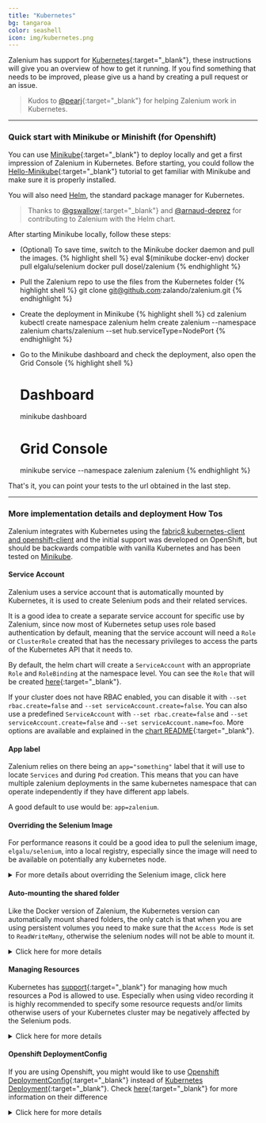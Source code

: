 ```yaml
---
title: "Kubernetes" 
bg: tangaroa
color: seashell
icon: img/kubernetes.png
---
```


Zalenium has support for [Kubernetes](https://kubernetes.io/){:target="_blank"}, these instructions will 
give you an overview of how to get it running. If you find something that needs to be improved, please give us a hand by 
creating a pull request or an issue.

> Kudos to [@pearj](https://github.com/pearj){:target="_blank"} for helping Zalenium work in Kubernetes.

***

### Quick start with Minikube or Minishift (for Openshift)

You can use [Minikube](https://kubernetes.io/docs/getting-started-guides/minikube/){:target="_blank"} 
to deploy locally and get a first impression of Zalenium in Kubernetes. Before starting, you could follow the
[Hello-Minikube](https://kubernetes.io/docs/tutorials/stateless-application/hello-minikube/){:target="_blank"}
tutorial to get familiar with Minikube and make sure it is properly installed.

You will also need [Helm](https://helm.sh/), the standard package manager for Kubernetes.

> Thanks to [@gswallow](https://github.com/gswallow){:target="_blank"} and [@arnaud-deprez](https://github.com/arnaud-deprez) for contributing to Zalenium with the Helm chart.

After starting Minikube locally, follow these steps:
* (Optional) To save time, switch to the Minikube docker daemon and pull the images.
{% highlight shell %}
    eval $(minikube docker-env)
    docker pull elgalu/selenium
    docker pull dosel/zalenium
{% endhighlight %}

* Pull the Zalenium repo to use the files from the Kubernetes folder
{% highlight shell %}
    git clone git@github.com:zalando/zalenium.git
{% endhighlight %}

* Create the deployment in Minikube
{% highlight shell %}
    cd zalenium
    kubectl create namespace zalenium
    helm create zalenium --namespace zalenium charts/zalenium --set hub.serviceType=NodePort
{% endhighlight %}

* Go to the Minikube dashboard and check the deployment, also open the Grid Console
{% highlight shell %}
    # Dashboard
    minikube dashboard
    # Grid Console
    minikube service --namespace zalenium zalenium
{% endhighlight %}

That's it, you can point your tests to the url obtained in the last step.

***

### More implementation details and deployment How Tos

Zalenium integrates with Kubernetes using the
[fabric8 kubernetes-client and openshift-client](https://github.com/fabric8io/kubernetes-client/)
and the initial support was developed on OpenShift, but should be backwards compatible with vanilla Kubernetes and
has been tested on [Minikube](https://github.com/kubernetes/minikube).

#### Service Account

Zalenium uses a service account that is automatically mounted by Kubernetes, it is used to create Selenium pods and 
their related services.

It is a good idea to create a separate service account for specific use by Zalenium, since now most of Kubernetes setup 
uses role based authentication by default, meaning that the service account will need a 
`Role` or `ClusterRole` created that has the necessary privileges to access the parts of 
the Kubernetes API that it needs to.

By default, the helm chart will create a `ServiceAccount` with an appropriate `Role` and `RoleBinding` at the namespace level.
You can see the `Role` that will be created [here](https://github.com/zalando/zalenium/tree/master/charts/zalenium/templates/role.yaml){:target="_blank"}.

If your cluster does not have RBAC enabled, you can disable it with `--set rbac.create=false` and `--set serviceAccount.create=false`.
You can also use a predefined `ServiceAccount` with `--set rbac.create=false` and `--set serviceAccount.create=false` and `--set serviceAccount.name=foo`.
More options are available and explained in the [chart README](https://github.com/zalando/zalenium/tree/master/charts/zalenium/README.md){:target="_blank"}.

#### App label

Zalenium relies on there being an `app="something"` label that it will use to locate `Services` and during `Pod` creation.
This means that you can have multiple zalenium deployments in the same kubernetes namespace that can operate independently
if they have different app labels.

A good default to use would be: `app=zalenium`.

#### Overriding the Selenium Image

For performance reasons it could be a good idea to pull the selenium image, `elgalu/selenium`, into a local registry,
especially since the image will need to be available on potentially any kubernetes node.

<details>
    <summary>For more details about overriding the Selenium image, click here</summary>

    <div class="container m-2 p-2">
        For example, in OpenShift there is a built in registry that can automatically pull the an image from an external registry
        (such as docker hub) 
        <a target="_blank" href="https://docs.openshift.com/container-platform/3.5/dev_guide/managing_images.html#importing-tag-and-image-metadata">on a schedule</a>.
        <br>
        <br>    
        This command will automatically import <code>elgalu/selenium</code> into the OpenShift 
        registry at <code>delivery/selenium:latest</code> updating it on a schedule.
    
{% highlight shell %}
    oc tag docker.io/elgalu/selenium:latest delivery/selenium:latest --scheduled=true
{% endhighlight %}
    
        This would then be available at <code>172.23.192.79:5000/delivery/selenium:latest</code> 
        in the OpenShift registry for example.
        <br>
        <br>
        To use that image, specify 
        <code>--set hub.seleniumImageName="172.23.192.79:5000/delivery/selenium:latest"</code> when 
        processing your <a target="_blank" href="https://helm.sh/">Helm</a> templates.
    </div>        
</details>

#### Auto-mounting the shared folder

Like the Docker version of Zalenium, the Kubernetes version can automatically mount shared folders, the only catch is 
that when you are using persistent volumes you need to make sure that the `Access Mode` is set to `ReadWriteMany`, 
otherwise the selenium nodes will not be able to mount it.

<details>
    <summary>Click here for more details</summary>

    <div class="container m-2 p-2">
        So for example you could create a persistent volume with these contents:
    
{% highlight yaml %}
    apiVersion: v1
    kind: PersistentVolume
    metadata:
      name: zalenium-shared
    spec:
      accessModes:
        - ReadWriteMany
      capacity:
        storage: 5Gi
      hostPath:
        path: /data/zalenium-shared/
{% endhighlight %}
    
        And a claim like this:
        
{% highlight yaml %}
    kind: PersistentVolumeClaim
    apiVersion: v1
    metadata:
      name: zalenium-shared
    spec:
      accessModes:
        - ReadWriteMany
      resources:
        requests:
          storage: 5Gi
{% endhighlight %}

        Zalenium will scan the <code>volumeMounts</code> for the Zalenium container when 
        it starts up, if it finds mounted volumes it will copy the <code>volume mount</code> 
        information and the linked <code>volume</code> information when it creates a
        Selenium pod.

    </div>        
</details>

#### Managing Resources

Kubernetes has [support](https://kubernetes.io/docs/concepts/configuration/manage-compute-resources-container/){:target="_blank"} 
for managing how much resources a Pod is allowed to use. Especially when using video recording it is highly recommended 
to specify some resource requests and/or limits otherwise users of your Kubernetes cluster may be negatively affected by 
the Selenium pods.

<details>
    <summary>Click here for more details</summary>

    <div class="container m-2 p-2">

        There are 2 resource requests and 2 resource limits that you can set.  The following table lists the possible values that you can use,
        however, there are no defaults, so if you don't specify anything, no resource limits or requests will be set.
        <br>
        <br>
        <table class="table table-bordered table-striped table-responsive">
          <thead>
            <tr>
              <th style="width: 150px;">Name</th>
              <th style="width: 200px;">Environment Variable</th>
              <th>Example</th>
            </tr>
          </thead>
          <tbody>
            <tr>
              <td>CPU Request</td>
              <td><code>ZALENIUM_KUBERNETES_CPU_REQUEST</code></td>
              <td><code>250m</code> (25% of a CPU core)</td>
            </tr>
            <tr>
              <td>CPU Limit</td>
              <td><code>ZALENIUM_KUBERNETES_CPU_LIMIT</code></td>
              <td><code>500m</code> (50% of a CPU core)</td>
            </tr>
            <tr>
              <td>Memory Request</td>
              <td><code>ZALENIUM_KUBERNETES_MEMORY_REQUEST</code></td>
              <td><code>1Gi</code> (1 Gibibyte)</td>
            </tr>
            <tr>
              <td>Memory Limit</td>
              <td><code>ZALENIUM_KUBERNETES_MEMORY_LIMIT</code></td>
              <td>Probably best to leave empty, because Kubernetes will kill the container if it exceeds the value.</td>
            </tr>
          </tbody>
        </table>

    </div>
</details>    

#### Openshift DeploymentConfig

If you are using Openshift, you might would like to use [Openshift DeploymentConfig](https://docs.okd.io/latest/dev_guide/deployments/how_deployments_work.html){:target="_blank"} instead of [Kubernetes Deployment](https://kubernetes.io/docs/concepts/workloads/controllers/deployment/){:target="_blank"}.
Check [here](https://docs.okd.io/latest/dev_guide/deployments/kubernetes_deployments.html#kubernetes-deployments-vs-deployment-configurations){:target="_blank"} for more information on their difference

<details>
    <summary>Click here for more details</summary>

    <div class="container m-2 p-2">
    To do so, you can apply the Helm template as such: 

{% highlight shell %}
    helm template --name zalenium \
        --set hub.serviceType=NodePort \
        --set hub.openshift.deploymentConfig.enabled=true \
        charts/zalenium | oc apply -n zalenium -f -
{% endhighlight %}

    Be careful to delete the Kubernetes Deployment before, otherwise the 2 zalenium instannce will get in concurrence when create selenium pods.

    This will create a DeploymentConfig with a deployment trigger `ConfigChange`, which is more or less equivalent to what Kubernetes Deployment is doing, which means redeploying 
    your application if the config has changed.

    If you want to add another trigger like an Image, you can create a yaml file `openshift-values.yaml` with all your parameters such as: 

{% highlight yaml %}
    hub:
      serviceType: NodePort
      openshift:
        deploymentConfig:
          enabled: true
          triggers:
            - type: "ConfigChange"
            - type: "ImageChange"
              imageChangeParams:
                automatic: true
                from:
                  kind: "ImageStreamTag"
                  name: "zalenium:latest"
                containerNames:
                  - "zalenium"
{% endhighlight %}

    And then apply the helm template with this file: 

{% highlight shell %}
    helm template --name zalenium -f openshift-values.yaml charts/zalenium | oc apply -n zalenium -f -
{% endhighlight %}

    This will create a DeploymentConfig that will rollout a new Pod whenever the configuration has changed or a new image zalenium:latest has been pushed in the internal docker registry of Openshift.
    </div>
</details>

